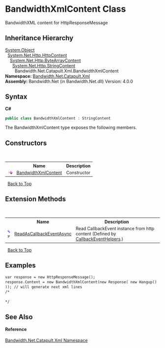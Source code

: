 ﻿# BandwidthXmlContent Class
 

BandwidthXML content for HttpResponseMessage


## Inheritance Hierarchy
<a href="http://msdn2.microsoft.com/en-us/library/e5kfa45b" target="_blank">System.Object</a><br />&nbsp;&nbsp;<a href="http://msdn2.microsoft.com/en-us/library/hh193687" target="_blank">System.Net.Http.HttpContent</a><br />&nbsp;&nbsp;&nbsp;&nbsp;<a href="http://msdn2.microsoft.com/en-us/library/hh158909" target="_blank">System.Net.Http.ByteArrayContent</a><br />&nbsp;&nbsp;&nbsp;&nbsp;&nbsp;&nbsp;<a href="http://msdn2.microsoft.com/en-us/library/hh138250" target="_blank">System.Net.Http.StringContent</a><br />&nbsp;&nbsp;&nbsp;&nbsp;&nbsp;&nbsp;&nbsp;&nbsp;Bandwidth.Net.Catapult.Xml.BandwidthXmlContent<br />
**Namespace:**&nbsp;<a href ="N_Bandwidth_Net_Catapult_Xml.md">Bandwidth.Net.Catapult.Xml</a><br />**Assembly:**&nbsp;Bandwidth.Net (in Bandwidth.Net.dll) Version: 4.0.0

## Syntax

**C#**<br />
``` C#
public class BandwidthXmlContent : StringContent
```

The BandwidthXmlContent type exposes the following members.


## Constructors
&nbsp;<table><tr><th></th><th>Name</th><th>Description</th></tr><tr><td>![Public method](media/pubmethod.gif "Public method")</td><td><a href ="M_Bandwidth_Net_Catapult_Xml_BandwidthXmlContent__ctor.md">BandwidthXmlContent</a></td><td>
Constructor</td></tr></table>&nbsp;
<a href="#bandwidthxmlcontent-class">Back to Top</a>

## Extension Methods
&nbsp;<table><tr><th></th><th>Name</th><th>Description</th></tr><tr><td>![Public Extension Method](media/pubextension.gif "Public Extension Method")![Code example](media/CodeExample.png "Code example")</td><td><a href ="M_Bandwidth_Net_Catapult_CallbackEventHelpers_ReadAsCallbackEventAsync.md">ReadAsCallbackEventAsync</a></td><td>
Read CallbackEvent instance from http content
 (Defined by <a href ="T_Bandwidth_Net_Catapult_CallbackEventHelpers.md">CallbackEventHelpers</a>.)</td></tr></table>&nbsp;
<a href="#bandwidthxmlcontent-class">Back to Top</a>

## Examples

```
var response = new HttpResponseMessage();
response.Content = new BandwidthXmlContent(new Response( new Hangup() )); // will generate next xml lines 
/*

*/
```


## See Also


#### Reference
<a href ="N_Bandwidth_Net_Catapult_Xml.md">Bandwidth.Net.Catapult.Xml Namespace</a><br />